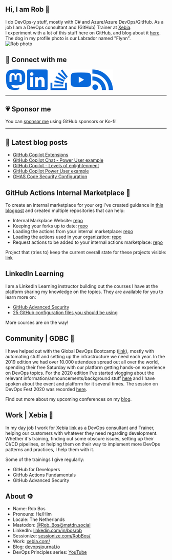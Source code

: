 ## Hi, I am Rob :wave:
I do DevOps-y stuff, mostly with C# and Azure/Azure DevOps/GitHub. As a job I am a DevOps consultant and (GitHub) Trainer at [Xebia](https://www.xebia.com).  
I experiment with a lot of this stuff here on GitHub, and blog about it [here](https://devopsjournal.io).   
The dog in my profile photo is our Labrador named "Flynn".   
![Rob photo](https://devopsjournal.io/images/Rob_OnStage.png)  

## 🔗 Connect with me
<!--<a rel="me" href="https://mstdn.social/@Rob_Bos">Mastodon</a>-->
[![Mastodon](./images/light/mastodon.svg#|width=60px&height=20px)](https://mstdn.social/@Rob_Bos) [![LinkedIn](./images/light/linkedin.svg#|width=60px&height=60px)](https://www.linkedin.com/in/bosrob) [![stackoverflow](./images/light/stackoverflow.svg#|width=60px&height=60px)](https://stackoverflow.com/users/4395661/rob-bos) [![youtube](./images/light/youtube.svg#|width=60px&height=60px)](https://www.youtube.com/@Rob-Bos/) [![rss](./images/light/rss.svg#|width=60px&height=60px)](https://devopsjournal.io/)

<hr/>

## 💗 Sponsor me
You can [sponsor me](https://github.com/sponsors/rajbos/) using GitHub sponsors or Ko-fi!

<hr/>

## 🍵 Latest blog posts
<!-- BLOG-POST-LIST:START -->
- [GitHub Copilot Extensions](https://devopsjournal.io/blog/2024/09/14/GitHub-Copilot-Extensions)
- [GitHub Copilot Chat - Power User example](https://devopsjournal.io/blog/2024/06/19/GitHub-Copilot-Chat-Power-User)
- [GitHub Copilot - Levels of enlightenment](https://devopsjournal.io/blog/2024/06/07/GitHub-Copilot-Levels-of-enlightenment)
- [GitHub Copilot Power User example](https://devopsjournal.io/blog/2024/06/05/GitHub-Copilot-Power-User)
- [GHAS Code Security Configuration](https://devopsjournal.io/blog/2024/04/27/GHAS-code-security-configuration)
<!-- BLOG-POST-LIST:END -->

## GitHub Actions Internal Marketplace 🍵
To create an internal marketplace for your org I've created guidance in [this blogpost](https://devopsjournal.io/blog/2021/10/14/GitHub-Actions-Internal-Marketplace) and created multiple repositories that can help:
* Internal Markplace Website: [repo](https://github.com/rajbos/actions-marketplace)
* Keeping your forks up to date: [repo](https://github.com/rajbos/github-fork-updater)
* Loading the actions from your internal marketplace: [repo](https://github.com/rajbos/github-action-load-available-actions)
* Loading the actions used in your organization: [repo](https://github.com/rajbos/github-action-load-used-actions)  
* Request actions to be added to your internal actions marketplace: [repo](https://github.com/rajbos/github-actions-requests)  

Project that (tries to) keep the current overall state for these projects visible: [link](https://github.com/users/rajbos/projects/1)

## LinkedIn Learning
I am a LinkedIn Learning instructor building out the courses I have at the platform sharing my knowledge on the topics. They are available for you to learn more on:
- [GitHub Advanced Security](https://www.linkedin.com/learning/github-advanced-security/github-advanced-security?autoplay=true)
- [25 GitHub configuration files you should be using](https://www.linkedin.com/learning/25-github-configuration-files-you-should-be-using/25-github-files-you-should-know-about)

More courses are on the way!

## Community | GDBC :otter:
I have helped out with the Global DevOps Bootcamp ([link](https://globaldevopsbootcamp.com)), mostly with automating stuff and setting up the infrastructure we need each year. In the 2019 edition we had over 10.000 attendees spread out all over the world, spending their free Saturday with our platform getting hands-on experience on DevOps topics. For the 2020 edition I've started vlogging about the relevant information/announcements/background stuff [here](https://www.youtube.com/playlist?list=PLCnpc4jNC9lBWh-oq3aaPfFP5_tUMy7ZJ) and I have spoken about the event and platform for it several times. The session on DevOps Fest 2020 was recorded [here](https://www.youtube.com/watch?v=JJOnXj3pbKU&list=PLuOBDBq7MW73LKG7492aCRpSkLqqlJp32&index=25).  

Find out more about my upcoming conferences on my [blog](https://devopsjournal.io/blog/about).

## Work | Xebia :hammer:
In my day job I work for Xebia [link](https://www.xebia.com/) as a DevOps consultant and Trainer, helping our customers with whatever they need regarding development. Whether it's training, finding out some obscure issues, setting up their CI/CD pipelines, or helping them on their way to implement more DevOps patterns and practices, I help them with it.

Some of the trainings I give regularly:
- GitHub for Developers
- GitHub Actions Fundamentals
- GitHub Advanced Security

## About :gear:
* Name: Rob Bos
* Pronouns: He/Him
* Locale: The Netherlands
* Mastodon: [@Rob_Bos@mstdn.social](https://mstdn.social/@Rob_Bos)
* LinkedIn: [linkedin.com/in/bosrob](https://linkedin.com/in/bosrob)
* Sessionize: [sessionize.com/RobBos/](https://sessionize.com/RobBos/)
* Work: [xebia.com/](https://xebia.com/)
* Blog: [devopsjournal.io](https://devopsjournal.io)
* DevOps Principles series: [YouTube](https://www.youtube.com/playlist?list=PLXVVwOM8uv2wQyhQ7mB_Nv_iXyMuXf-GT)
